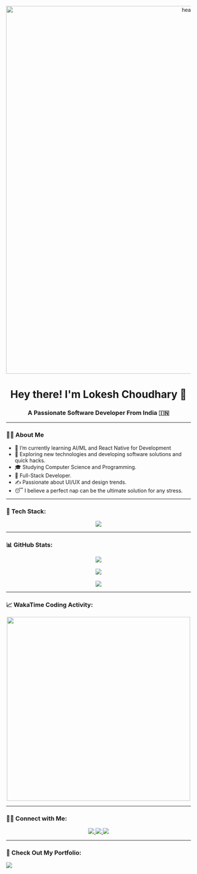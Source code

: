 <p align="center">
  <img width="1000" alt="header_1" src="https://github.com/user-attachments/assets/b582f17d-b805-4bb5-8fca-df871b88e470">
</p>

<h1 align="center">Hey there! I'm Lokesh Choudhary 👋</h1>
<h3 align="center">A Passionate Software Developer From India 🇮🇳</h3>

---


### 👨‍💻 About Me 
- 🔫 I’m currently learning AI/ML and React Native for Development
- 🤔 Exploring new technologies and developing software solutions and quick hacks.
- 🎓 Studying Computer Science and Programming.
- 💼 Full-Stack Developer.
- ✍️ Passionate about UI/UX and design trends.
- 😴 I believe a perfect nap can be the ultimate solution for any stress. 

---

### 🚀 Tech Stack:

<p align="center">
  <img src="https://skillicons.dev/icons?i=typescript,javascript,react,redux,aws,nodejs,express,mongodb,postgresql,git,prisma,vercel,netlify,html,css,tailwind,bootstrap,mui,postman,firebase,cloudflare,docker,kubernetes,bitbucket,c,cpp,nextjs,linux,jest,kafka,ai,github,cypress,deno,bitbucket,codepen,vscode,supabase,redis"/>
</p>

---

### 📊 GitHub Stats:
<div align="center">
  <a href="https://github.com/lokeshchoudharyprogrammer">
    <img align="center" src="https://github-readme-stats.vercel.app/api?username=lokeshchoudharyprogrammer&show_icons=true&theme=darkhub&hide_border=true&include_all_commits=true&count_private=true" />
  </a>
  <br><br>
  <a href="https://github.com/lokeshchoudharyprogrammer">
    <img align="center" src="https://github-readme-streak-stats.herokuapp.com/?user=lokeshchoudharyprogrammer&theme=darkhub&hide_border=true" />
  </a>
  <br><br>
  <a href="https://github.com/lokeshchoudharyprogrammer">
    <img align="center" src="https://github-readme-stats.vercel.app/api/top-langs/?username=lokeshchoudharyprogrammer&theme=darkhub&hide_border=true&include_all_commits=true&count_private=true&layout=compact" />
  </a>
</div>

---

### 📈 WakaTime Coding Activity:
<p align="center">
  <img src="https://wakatime.com/share/@lokeshchoudhary/c1f4184c-1599-46f0-bb47-b22da0068da6.svg" width="500"/>
</p>

---

### 🤝🏻 Connect with Me:
<p align="center">
  <a href="https://twitter.com/lokesh2026" target="_blank" rel="noopener noreferrer">
    <img src="https://img.shields.io/badge/Twitter-%231DA1F2.svg?style=for-the-badge&logo=twitter&logoColor=white"/>
  </a>
  <a href="https://www.linkedin.com/in/lokeshchoudharyprogrammer/" target="_blank" rel="noopener noreferrer">
    <img src="https://img.shields.io/badge/LinkedIn-%230077B5.svg?style=for-the-badge&logo=linkedin&logoColor=white"/>
  </a>
  <a href="https://peerlist.io/lokeshchoudhary" target="_blank" rel="noopener noreferrer">
    <img src="https://img.shields.io/badge/Peerlist-%231DA1F2.svg?style=for-the-badge&logo=peerlist&logoColor=white"/>
  </a>
</p>

---

### 🌟 Check Out My Portfolio:
<a href="https://www.lokeshdev.in/" target="_blank">
  <img src="https://img.shields.io/badge/Portfolio-%23000000.svg?style=for-the-badge&logo=vercel&logoColor=white"/>
</a>
